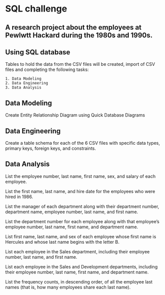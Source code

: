 # SQL challenge
## A research project about the employees at Pewlwtt Hackard during the 1980s and 1990s.
## Using SQL database
Tables to hold the data from the CSV files will be created, import of CSV files and completing the following tasks:  

    1. Data Modeling
    2. Data Engineering
    3. Data Analysis
    
 ## Data Modeling
Create Entity Relationship Diagram using Quick Database Diagrams

## Data Engineering
Create a table schema for each of the 6 CSV files with specific data types, primary keys, foreign keys, and constraints.

## Data Analysis

List the employee number, last name, first name, sex, and salary of each employee.

List the first name, last name, and hire date for the employees who were hired in 1986.

List the manager of each department along with their department number, department name, employee number, last name, and first name.

List the department number for each employee along with that employee’s employee number, last name, first name, and department name.

List first name, last name, and sex of each employee whose first name is Hercules and whose last name begins with the letter B.

List each employee in the Sales department, including their employee number, last name, and first name.

List each employee in the Sales and Development departments, including their employee number, last name, first name, and department name.

List the frequency counts, in descending order, of all the employee last names (that is, how many employees share each last name).

